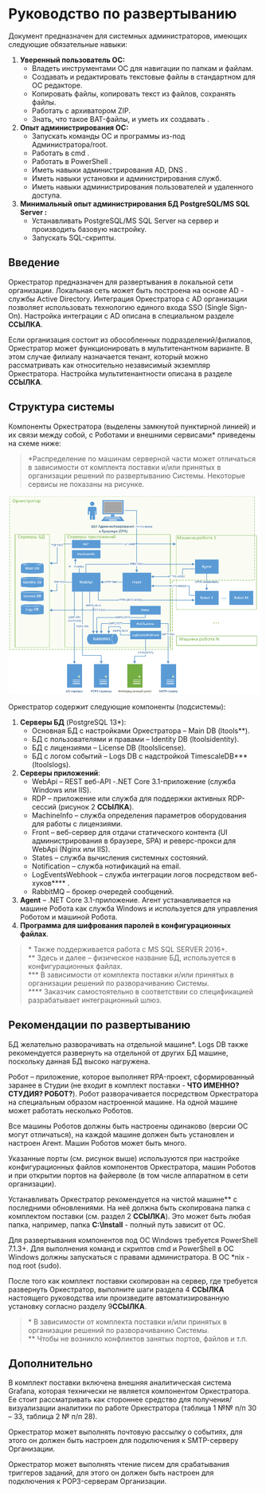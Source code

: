 # Руководство по развертыванию

Документ предназначен для системных администраторов, имеющих следующие обязательные навыки:

1.	**Уверенный пользователь ОС:**
    *	Владеть инструментами ОС для навигации по папкам и файлам.
    * Создавать и редактировать текстовые файлы в стандартном для ОС редакторе.
    * Копировать файлы, копировать текст из файлов, сохранять файлы. 
    * Работать с архиватором ZIP.
    * Знать, что такое BAT-файлы, и уметь их создавать .
2.	**Опыт администрирования ОС:**
    * Запускать команды ОС и программы из-под Администратора/root.
    * Работать в cmd .
    * Работать в PowerShell .
    * Иметь навыки администрирования AD, DNS .
    * Иметь навыки установки и администрирования служб.
    * Иметь навыки администрирования пользователей и удаленного доступа.
3.	**Минимальный опыт администрирования БД PostgreSQL/MS SQL Server :**
    * Устанавливать PostgreSQL/MS SQL Server на сервер и производить базовую настройку.
    * Запускать SQL-скрипты. 


## Введение

Оркестратор предназначен для развертывания в локальной сети организации. Локальная сеть может быть построена на основе AD - службы Active Directory. Интеграция Оркестратора с AD организации позволяет использовать технологию единого входа SSO (Single Sign-On). Настройка интеграции с AD описана в специальном разделе **ССЫЛКА**. 

Если организация состоит из обособленных подразделений/филиалов, Оркестратор может функционировать в мультитенантном варианте. В этом случае филиалу назначается тенант, который можно рассматривать как относительно независимый экземпляр Оркестратора. Настройка мультитенантности описана в разделе **ССЫЛКА**.

## Структура системы

Компоненты Оркестратора (выделены замкнутой пунктирной линией) и их связи между собой, с Роботами и внешними сервисами\* приведены на схеме ниже: 

> \*Распределение по машинам серверной части может отличаться в зависимости от комплекта поставки и/или принятых в организации решений по развертыванию Системы. Некоторые сервисы не показаны на рисунке.

![](<../../.gitbook/assets/1. Компоненты Орка.png>)

Оркестратор содержит следующие компоненты (подсистемы):

1.	**Серверы БД** (PostgreSQL 13\*):
    * Основная БД с настройками Оркестратора – Main DB (ltools\**).
    * БД с пользователями и правами – Identity DB (ltoolsidentity).
    * БД с лицензиями – License DB (ltoolslicense).
    * БД с логом событий – Logs DB с надстройкой TimescaleDB\*** (ltoolslogs).
2. **Серверы приложений**:
    * WebApi – REST веб-API -.NET Core 3.1-приложение (служба Windows или IIS).
    * RDP – приложение или служба для поддержки активных RDP-сессий (рисунок 2 **ССЫЛКА**).
    * MachineInfo – служба определения параметров оборудования для работы с лицензиями.
    * Front – веб-сервер для отдачи статического контента (UI администрирования в браузере, SPA) и реверс-прокси для WebApi (Nginx или IIS).
    * States – служба вычисления системных состояний.
    * Notification – служба нотификаций на email.
    * LogEventsWebhook – служба интеграции логов посредством веб-хуков\*\*\*\* .
    * RabbitMQ – брокер очередей сообщений.
3. **Agent** – .NET Core 3.1-приложение. Агент устанавливается на машине Робота как служба Windows и используется для управления Роботом и машиной Робота.
4. **Программа для шифрования паролей в конфигурационных файлах**.

> \* Также поддерживается работа с MS SQL SERVER 2016+.\
>  \** Здесь и далее – физическое название БД, используется в конфигурационных файлах.\
>  \*** В зависимости от комплекта поставки и/или принятых в организации решений по разворачиванию Системы.\
>  \**** Заказчик самостоятельно в соответствии со спецификацией разрабатывает интеграционный шлюз.

## Рекомендации по развертыванию

БД желательно разворачивать на отдельной машине\*. Logs DB также рекомендуется развернуть на отдельной от других БД машине, поскольку данная БД высоко нагружена. 

Робот – приложение, которое  выполняет RPA-проект, сформированный заранее в Студии (не входит в комплект поставки - **ЧТО ИМЕННО? СТУДИЯ? РОБОТ?**). Робот разворачивается посредством Оркестратора на специальным образом настроенной машине. На одной машине может работать несколько Роботов. 

Все машины Роботов должны быть настроены одинаково (версии ОС могут отличаться), на каждой машине должен быть установлен и настроен Aгент. Машин Роботов может быть много.

Указанные порты (см. рисунок выше) используются при настройке конфигурационных файлов компонентов Оркестратора, машин Роботов и при открытии портов на файерволе (в том числе аппаратном в сети организации).

Устанавливать Оркестратор рекомендуется на чистой машине\** с последними обновлениями. На неё должна быть скопирована папка с комплектом поставки (см. раздел 2 **ССЫЛКА**). Это может быть любая папка, например, папка **C:\Install** - полный путь зависит от ОС.

Для развертывания компонентов под OC Windows требуется PowerShell 7.1.3+. Для выполнения команд и скриптов cmd и PowerShell в ОС Windows должны запускаться с правами администратора. В OC \*nix - под root (sudo).

После того как комплект поставки скопирован на сервер, где требуется развернуть Оркестратор, выполните шаги раздела 4 **ССЫЛКА** настоящего руководства или произведите автоматизированную установку согласно разделу 9**ССЫЛКА**.

> \* В зависимости от комплекта поставки и/или принятых в организации решений по разворачиванию Системы.\
> \** Чтобы не возникло конфликтов занятых портов, файлов и т.п.

## Дополнительно

В комплект поставки включена внешняя аналитическая система Grafana, которая технически не является компонентом Оркестратора. Ее стоит рассматривать как стороннее средство для получения/визуализации аналитики по работе Оркестратора (таблица 1 №№ п/п 30 – 33, таблица 2 № п/п 28).

Оркестратор может выполнять почтовую рассылку о событиях, для этого он должен быть настроен для подключения к SMTP-серверу Организации.

Оркестратор может выполнять чтение писем для срабатывания триггеров заданий, для этого он должен быть настроен для подключения к POP3-серверам Организации.


